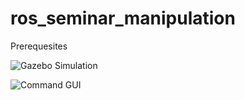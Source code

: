 ros_seminar_manipulation
===========

Prerequesites

![Gazebo Simulation](https://github.com/ipa-fxm/ipa_seminar/blob/master/ipa_seminar_manipulation/doc/gazebo_simulation.png "Gazebo Simulation")


![Command GUI](https://raw.github.com/ipa-fxm/ipa_seminar/master/ipa_seminar_manipulation/doc/command_gui_lbr.png?login=ipa-fxm&token=85d23ec80df4c8404c58809cc869f31c "Command GUI")
